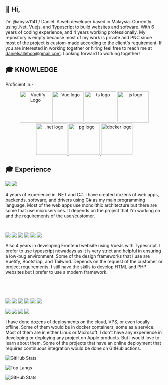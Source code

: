 <h2 align="left">
  👋 Hi,
</h2>
 I’m @abyss1141 / Daniel. A web developer based in Malaysia. Currently using .Net, Vuejs, and Typescript to build websites and software. With 6 years of coding experience, and 4 years working professionally. My repository is empty because most of my work is private and PNC since most of the project is custom-made according to the client's requirement. 
 If you are interested in working together or hiring feel free to reach me at <a href="mailto:danielsallehco@gmail.com">danielsallehco@gmail.com</a>. Looking forward to working together!

<h2 align="left">
  🎓 KNOWLEDGE
</h2>
<p>
  Proficient in:-
</p>
<p align="center">
    <a href="https://vuetifyjs.com" target="_blank">
    <img alt="Vuetify Logo" height="100" src="https://cdn.vuetifyjs.com/images/logos/logo.svg">
    </a>
    <a href="https://vuejs.org" target="_blank" rel="noopener noreferrer"><img height="100" src="https://vuejs.org/images/logo.png" alt="Vue logo">
    </a>
    <a href="https://www.typescriptlang.org/" target="_blank" rel="noopener noreferrer"><img height="100" src="https://cdn.icon-icons.com/icons2/2415/PNG/512/typescript_original_logo_icon_146317.png" alt="ts logo">
    </a>
    <a href="https://www.javascript.com/" target="_blank" rel="noopener noreferrer"><img height="100" src="https://encrypted-tbn0.gstatic.com/images?q=tbn:ANd9GcTg2Fy-vRSgOhWBWoMvVsmTrko9BVfNrhckcFowdlfJXA&s" alt="js logo">
    </a>
    <a href="https://dotnet.microsoft.com/en-us/learn/dotnet/what-is-dotnet" target="_blank" rel="noopener noreferrer"><img height="100" src="https://upload.wikimedia.org/wikipedia/commons/thumb/7/7d/Microsoft_.NET_logo.svg/2048px-Microsoft_.NET_logo.svg.png" alt=".net logo">
    </a>
    <a href="https://wiki.postgresql.org/wiki/Main_Page" target="_blank" rel="noopener noreferrer"><img height="100" src="https://upload.wikimedia.org/wikipedia/commons/2/29/Postgresql_elephant.svg" alt="pg logo">
    </a>
      <a href="https://www.docker.com/" target="_blank" rel="noopener noreferrer"><img height="100" src="https://upload.wikimedia.org/wikipedia/en/thumb/f/f4/Docker_logo.svg/1920px-Docker_logo.svg.png" alt="docker logo">
    </a>
</p>

<h2 align="left">
  🎓 Experience
</h2>
<p float="left">
<img src="https://img.shields.io/badge/C%23-239120?style=for-the-badge&logo=c-sharp&logoColor=white" /> 
<img src="https://img.shields.io/badge/.NET-512BD4?style=for-the-badge&logo=dotnet&logoColor=white" />
</p>
<p>
  4 years of experience in .NET and C#. I have created dozens of web apps, backends, software, and drivers using C# as my main programming language.
  Most of the web apps use monolithic architecture but there are some that use microservices. It depends on the project that I'm working on and the requirements of the user/customer.
</p>


  
<p>&nbsp;</p>
<p float="left">
<img src="https://img.shields.io/badge/Vue%20js-35495E?style=for-the-badge&logo=vuedotjs&logoColor=4FC08D" /> 
<img src="https://img.shields.io/badge/Vuetify-1867C0?style=for-the-badge&logo=vuetify&logoColor=white" />
<img src="https://img.shields.io/badge/Tailwind_CSS-38B2AC?style=for-the-badge&logo=tailwind-css&logoColor=white" />
<img src="https://img.shields.io/badge/TypeScript-007ACC?style=for-the-badge&logo=typescript&logoColor=white" />
<img src="https://img.shields.io/badge/JavaScript-323330?style=for-the-badge&logo=javascript&logoColor=F7DF1E" />
<img src="https://img.shields.io/badge/Bootstrap-563D7C?style=for-the-badge&logo=bootstrap&logoColor=white" />
</p>
<p>
  Also 4 years in developing Frontend website using VueJs with Typescript. I prefer to use typescript nowadays as it is very strict and helpful in ensuring a low-bug environment. Some of the design frameworks that I use are Vuetify, Bootstrap, and Tailwind. Depends on the request of the customer or project requirements. I still have the skills to develop HTML and PHP websites but I prefer to use a modern framework.
</p>

<p>&nbsp;</p>


<p>&nbsp;</p>
<p float="left">
<img src="https://img.shields.io/badge/Docker-2CA5E0?style=for-the-badge&logo=docker&logoColor=white" />
<img src="https://img.shields.io/badge/Amazon_AWS-FF9900?style=for-the-badge&logo=amazonaws&logoColor=white" />
<img src="https://img.shields.io/badge/Digital_Ocean-0080FF?style=for-the-badge&logo=DigitalOcean&logoColor=white" />
<img src="https://img.shields.io/badge/GitHub_Actions-2088FF?style=for-the-badge&logo=github-actions&logoColor=white" />
<img src="https://img.shields.io/badge/Linode-00A95C?style=for-the-badge&logo=Linode&logoColor=white" />
<img src="https://img.shields.io/badge/Netlify-00C7B7?style=for-the-badge&logo=netlify&logoColor=white" />
</p>
<p float="left">
<img src="https://img.shields.io/badge/Alpine_Linux-0D597F?style=for-the-badge&logo=alpine-linux&logoColor=white" />
<img src="https://img.shields.io/badge/Cent%20OS-262577?style=for-the-badge&logo=CentOS&logoColor=white" />
<img src="https://img.shields.io/badge/Ubuntu-E95420?style=for-the-badge&logo=ubuntu&logoColor=white" />
<img src="https://img.shields.io/badge/Windows-0078D6?style=for-the-badge&logo=windows&logoColor=white" />
</p>

<p>
  I have done dozens of deployments on the cloud, VPS, or even locally offline. Some of them would be in docker containers, some as a service. Most of them are in either Linux or Microsoft. I don't have any experience in developing or deploying any project on Apple products. But I would love to learn about them. Some of the projects that have an online deployment that requires continuous integration would be done on GitHub actions. 
</p>

![GitHub Stats](https://your-vercel-instance.vercel.app/api?username=abyss1141&show_icons=true&theme=radical&count_private=true&hide=stars)

![Top Langs](https://your-vercel-instance.vercel.app/api/top-langs/?username=abyss1141&layout=compact&theme=radical)

![GitHub Stats](https://github-readme-stats.vercel.app/api?username=abyss1141&show_icons=true&theme=radical)
